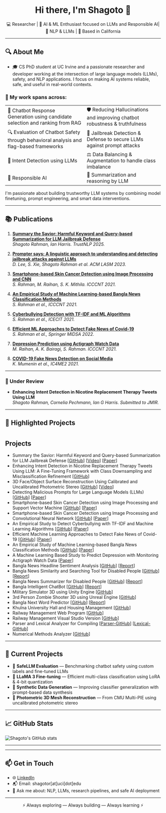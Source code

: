 <h1 align="center">Hi there, I'm Shagoto 👋</h1>

<p align="center">
  💻 Researcher | 🤖 AI & ML Enthusiast focused on LLMs and Responsible AI| 🔬 NLP & LLMs | 📍 Based in California
</p>

---
## 🔍 About Me
- 🎓 CS PhD student at UC Irvine and a passionate researcher and developer working at the intersection of large language models (LLMs), safety, and NLP applications. I focus on making AI systems reliable, safe, and useful in real-world contexts.

### 🔬 My work spans across:

<table>
  <tr>
    <td>🤖 Chatbot Response Generation using candidate selection and ranking from RAG</td>
    <td>🛡️ Reducing Hallucinations and improving chatbot robustness & truthfulness</td>
  </tr>
  <tr>
    <td>🔍 Evaluation of Chatbot Safety through behavioral analysis and flag-based frameworks</td>
    <td>🚨 Jailbreak Detection & Defense to secure LLMs against prompt attacks</td>
  </tr>
  <tr>
    <td>🧠 Intent Detection using LLMs</td>
    <td>⚖️ Data Balancing & Augmentation to handle class imbalance</td>
  </tr>
  <tr>
    <td>🤖 Responsible AI</td>
    <td>📝 Summarization and reasoning by LLM</td>
  </tr>
</table>


I'm passionate about building trustworthy LLM systems by combining model finetuning, prompt engineering, and smart data interventions.

---

## 📚 Publications

1. [**Summary the Savior: Harmful Keyword and Query-based Summarization for LLM Jailbreak Defense**](https://doi.org/10.18653/v1/2025.trustnlp-main.17)  
   _Shagoto Rahman, Ian Harris. TrustNLP 2025._

2. [**Prompter says: A linguistic approach to understanding and detecting jailbreak attacks against LLMs**](https://doi.org/10.1145/3689217.3690618)  
   _D. Lee, S. Xie, Shagoto Rahman et al. ACM LASM 2023._

3. [**Smartphone-based Skin Cancer Detection using Image Processing and CNN**](https://ieeexplore.ieee.org/document/9579966)  
   _S. Rahman, M. Raihan, S. K. Mithila. ICCCNT 2021._

4. [**An Empirical Study of Machine Learning-based Bangla News Classification Methods**](https://ieeexplore.ieee.org/document/9579655)  
   _S. Rahman et al., ICCCNT 2021._

5. [**Cyberbullying Detection with TF-IDF and ML Algorithms**](https://ieeexplore.ieee.org/document/9641251)  
   _S. Rahman et al., ICECIT 2021._

6. [**Efficient ML Approaches to Detect Fake News of Covid-19**](https://doi.org/10.1007/978-981-19-2347-0_40)  
   _S. Rahman et al., Springer MIDSA 2022._

7. [**Depression Prediction using Actigraph Watch Data**](https://ieeexplore.ieee.org/document/9579614)  
   _M. Raihan, A. K. Bairagi, S. Rahman. ICCCNT 2021._

8. [**COVID-19 Fake News Detection on Social Media**](https://ieeexplore.ieee.org/document/9768523)  
   _K. Mumenin et al., IC4ME2 2021._

---

### 📝 Under Review

- **Enhancing Intent Detection in Nicotine Replacement Therapy Tweets Using LLM**  
  _Shagoto Rahman, Cornelia Pechmann, Ian G Harris. Submitted to JMIR._

---

## 🧪 Highlighted Projects

<!-- Projects Section -->
<div class="section-title" style="margin-top: 3em;">
  <h2>Projects</h2>
</div>

<ul>

  <li>
    Summary the Savior: Harmful Keyword and Query-based Summarization for LLM Jailbreak Defense
    [<a href="https://github.com/shrestho10/SummaryTheSavior" target="_blank">GitHub</a>]
    [<a href="https://www.youtube.com/watch?v=W2cgTBipBEo&t=1s" target="_blank">Video</a>]
    [<a href="https://aclanthology.org/2025.trustnlp-main.17/" target="_blank">Paper</a>]
  </li>

  <li>
    Enhancing Intent Detection in Nicotine Replacement Therapy Tweets Using LLM: A Fine-Tuning Framework with Class Downsampling and Misclassification Refinement
    [<a href="https://github.com/shrestho10/Enhancing-Intent-Detection-in-NRT-Tweets-Using-LLM" target="_blank">GitHub</a>]
  </li>

  <li>
    3D Face/Object Surface Reconstruction Using Calibrated and Uncalibrated Photometric Stereo
    [<a href="https://github.com/shrestho10/3D-Face-Object-Surface-Reconstruction-Using-Calibrated-and-Uncalibrated-Photometric-Stereo/tree/main" target="_blank">GitHub</a>]
    [<a href="https://www.youtube.com/watch?v=5YFaPDeGGcs" target="_blank">Video</a>]
  </li>

  <li>
    Detecting Malicious Prompts for Large Language Models (LLMs)
    [<a href="https://github.com/shrestho10/malicious-prompt-detection-for-LLMs" target="_blank">GitHub</a>]
    [<a href="https://dl.acm.org/doi/10.1145/3689217.3690618" target="_blank">Paper</a>]
  </li>

  <li>
    Smartphone-based Skin Cancer Detection using Image Processing and Support Vector Machine
    [<a href="https://github.com/shrestho10/Smartphone-based-Skin-Cancer-Detection-using-Image-Processing-and-Support-Vector-Machine.-" target="_blank">GitHub</a>]
    [<a href="https://github.com/shrestho10/Smartphone-based-Skin-Cancer-Detection-using-Image-Processing-and-Support-Vector-Machine.-/blob/main/Thesis%20Report_%20Shagoto.pdf" target="_blank">Paper</a>]
  </li>

  <li>
    Smartphone-based Skin Cancer Detection using Image Processing and Convolutional Neural Network
    [<a href="#" target="_blank">GitHub</a>]
    [<a href="https://ieeexplore.ieee.org/abstract/document/9579966" target="_blank">Paper</a>]
  </li>

  <li>
    An Empirical Study to Detect Cyberbullying with TF-IDF and Machine Learning Algorithms
    [<a href="#" target="_blank">GitHub</a>]
    [<a href="https://ieeexplore.ieee.org/abstract/document/9641251" target="_blank">Paper</a>]
  </li>

  <li>
    Efficient Machine Learning Approaches to Detect Fake News of Covid-19
    [<a href="#" target="_blank">GitHub</a>]
    [<a href="https://link.springer.com/chapter/10.1007/978-981-19-2347-0_40" target="_blank">Paper</a>]
  </li>

  <li>
    An Empirical Study of Machine Learning-based Bangla News Classification Methods
    [<a href="#" target="_blank">GitHub</a>]
    [<a href="https://ieeexplore.ieee.org/abstract/document/9579655" target="_blank">Paper</a>]
  </li>

  <li>
    A Machine Learning Based Study to Predict Depression with Monitoring Actigraph Watch Data
    [<a href="https://ieeexplore.ieee.org/abstract/document/9579614" target="_blank">Paper</a>]
  </li>

  <li>
    Bangla News Headline Sentiment Analysis
    [<a href="https://github.com/shrestho10/Bangla-Headline-Sentiment-Analysis" target="_blank">GitHub</a>]
    [<a href="https://github.com/shrestho10/Bangla-Headline-Sentiment-Analysis/blob/main/Bangla%20news%20headline%20sentiment%20analysis.pdf" target="_blank">Report</a>]
  </li>

  <li>
    Bangla News Similarity and Searching Tool for Disabled People
    [<a href="https://github.com/shrestho10/Bangla-Article-Similarity-and-recommendation-using-Cosine-Similarity_2" target="_blank">GitHub</a>]
    [<a href="https://github.com/shrestho10/Bangla-Article-Similarity-and-recommendation-using-Cosine-Similarity_2/blob/main/Bangla%20Article%20Similarity%20and%20recommendation%20using%20Cosine%20Similarity_2.pdf" target="_blank">Report</a>]
  </li>

  <li>
    Bangla News Summarizer for Disabled People
    [<a href="https://github.com/shrestho10/Bangla-Summarizer" target="_blank">GitHub</a>]
    [<a href="https://github.com/shrestho10/Bangla-Summarizer/blob/main/Bangla%20Article%20summary%20using%20sentence%20ranking.pdf" target="_blank">Report</a>]
  </li>

  <li>
    Bangla Intelligent ChatBot
    [<a href="https://github.com/shrestho10/Bangla-Chatbot/tree/main" target="_blank">GitHub</a>]
    [<a href="https://github.com/shrestho10/Bangla-Chatbot/blob/main/Bangla%20Chatbot%20using%20TFIDF%20and%20Cosine%20Similarity.pdf" target="_blank">Report</a>]
  </li>

  <li>
    Military Simulator 3D using Unity Engine
    [<a href="https://github.com/shrestho10/MilitaryTankSimulator" target="_blank">GitHub</a>]
  </li>

  <li>
    3rd Person Zombie Shooter 3D using Unreal Engine
    [<a href="https://github.com/shrestho10/Zombie-3rd-Person-shooter-3D-Game" target="_blank">GitHub</a>]
  </li>

  <li>
    Bangla Next Word Predictor
    [<a href="https://github.com/shrestho10/bangla_sequence_prediction_lstm" target="_blank">GitHub</a>]
    [<a href="https://github.com/shrestho10/bangla_sequence_prediction_lstm/blob/main/Bangla%20sequence%20prediction%20using%20LSTMs.pdf" target="_blank">Report</a>]
  </li>

  <li>
    Khulna University Hall and Housing Management
    [<a href="https://github.com/shrestho10/KHULNA_university_hall_and_housing_170210" target="_blank">GitHub</a>]
  </li>

  <li>
    Railway Management Web Program
    [<a href="https://github.com/shrestho10/RailwayMangementSystem" target="_blank">GitHub</a>]
  </li>

  <li>
    Railway Management Visual Studio Version
    [<a href="https://github.com/shrestho10/RailwayManagement-VisualStudio-C-" target="_blank">GitHub</a>]
  </li>

  <li>
    Parser and Lexical Analyzer for Compiling
    [<a href="https://github.com/shrestho10/Parser-In-C" target="_blank">Parser-GitHub</a>]
    [<a href="https://github.com/shrestho10/Lexical-Analyzer-in-C" target="_blank">Lexical-GitHub</a>]
  </li>

  <li>
    Numerical Methods Analyzer
    [<a href="https://github.com/shrestho10/NumericalMethods" target="_blank">GitHub</a>]
  </li>

</ul>


---


## 🚧 Current Projects

- 🧪 **SafeLLM Evaluation** — Benchmarking chatbot safety using custom labels and fine-tuned LLMs
- 🦙 **LLaMA 3 Fine-tuning** — Efficient multi-class classification using LoRA & 4-bit quantization
- 🧵 **Synthetic Data Generation** — Improving classifier generalization with prompt-based data synthesis
- 📸 **Photometric 3D Mesh Reconstruction** — From CMU Multi-PIE using uncalibrated photometric stereo

---


## 📈 GitHub Stats
![Shagoto's GitHub stats](https://github-readme-stats.vercel.app/api?username=shrestho10&count_private=true&show_icons=true&theme=default)


---


---

## 📫 Get in Touch

- 🌐 [LinkedIn](https://www.linkedin.com/in/shagoto-rahman-656996188/)
- 📬 Email: shagotor[at]uci[dot]edu
- 💬 Ask me about: NLP, LLMs, research pipelines, and safe AI deployment

---

<p align="center">
  ⚡ Always exploring — Always building — Always learning ⚡
</p>
